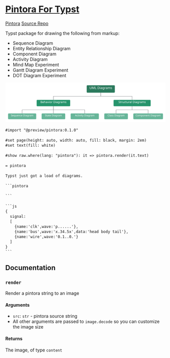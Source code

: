 # [Pintora For Typst](https://github.com/taylorh140/typst-pintora)

[Pintora](https://pintorajs.vercel.app/)
[Source Repo](https://github.com/Enter-tainer/wavy)


Typst package for drawing the following from markup:
- Sequence Diagram
- Entity Relationship Diagram
- Component Diagram
- Activity Diagram
- Mind Map Experiment
- Gantt Diagram Experiment
- DOT Diagram Experiment

![](pintora.svg)


````typ
#import "@preview/pintora:0.1.0"

#set page(height: auto, width: auto, fill: black, margin: 2em)
#set text(fill: white)

#show raw.where(lang: "pintora"): it => pintora.render(it.text)

= pintora

Typst just got a load of diagrams. 

```pintora

```

```js
{
  signal:
  [
    {name:'clk',wave:'p......'},
    {name:'bus',wave:'x.34.5x',data:'head body tail'},
    {name:'wire',wave:'0.1..0.'}
  ]
}
```

````


## Documentation

### `render`

Render a pintora string to an image

#### Arguments

* `src`: `str` - pintora source string
* All other arguments are passed to `image.decode` so you can customize the image size

#### Returns

The image, of type `content`
